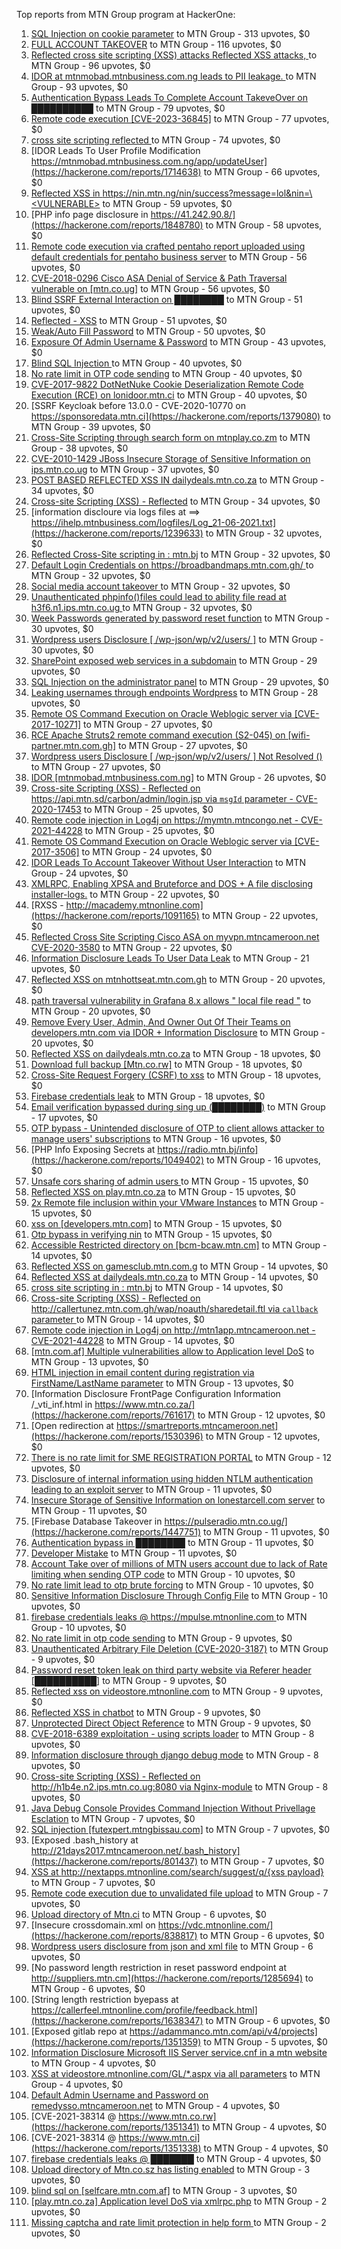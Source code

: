 Top reports from MTN Group program at HackerOne:

1. [ SQL Injection on cookie parameter](https://hackerone.com/reports/761304) to MTN Group - 313 upvotes, $0
2. [FULL ACCOUNT TAKEOVER](https://hackerone.com/reports/2542372) to MTN Group - 116 upvotes, $0
3. [Reflected cross site scripting (XSS) attacks Reflected XSS attacks, ](https://hackerone.com/reports/1799197) to MTN Group - 96 upvotes, $0
4. [IDOR at mtnmobad.mtnbusiness.com.ng leads to PII leakage. ](https://hackerone.com/reports/1773609) to MTN Group - 93 upvotes, $0
5. [Authentication Bypass Leads To  Complete Account TakeveOver on ██████████](https://hackerone.com/reports/1709881) to MTN Group - 79 upvotes, $0
6. [Remote code execution [CVE-2023-36845]](https://hackerone.com/reports/2182202) to MTN Group - 77 upvotes, $0
7. [cross site scripting reflected ](https://hackerone.com/reports/1496897) to MTN Group - 74 upvotes, $0
8. [IDOR Leads To  User Profile Modification https://mtnmobad.mtnbusiness.com.ng/app/updateUser](https://hackerone.com/reports/1714638) to MTN Group - 66 upvotes, $0
9. [Reflected XSS in https://nin.mtn.ng/nin/success?message=lol&nin=\<VULNERABLE\>](https://hackerone.com/reports/2039384) to MTN Group - 59 upvotes, $0
10. [PHP info page disclosure in https://41.242.90.8/](https://hackerone.com/reports/1848780) to MTN Group - 58 upvotes, $0
11. [Remote code execution via crafted pentaho report uploaded using default credentials for pentaho business server](https://hackerone.com/reports/1677047) to MTN Group - 56 upvotes, $0
12. [CVE-2018-0296 Cisco ASA Denial of Service & Path Traversal vulnerable on [mtn.co.ug]](https://hackerone.com/reports/2375666) to MTN Group - 56 upvotes, $0
13. [Blind SSRF External Interaction on ████████](https://hackerone.com/reports/1220688) to MTN Group - 51 upvotes, $0
14. [Reflected - XSS](https://hackerone.com/reports/1779447) to MTN Group - 51 upvotes, $0
15. [Weak/Auto Fill Password](https://hackerone.com/reports/817331) to MTN Group - 50 upvotes, $0
16. [Exposure Of Admin Username & Password](https://hackerone.com/reports/1703733) to MTN Group - 43 upvotes, $0
17. [Blind SQL Injection ](https://hackerone.com/reports/1069531) to MTN Group - 40 upvotes, $0
18. [No rate limit in OTP code sending](https://hackerone.com/reports/1780399) to MTN Group - 40 upvotes, $0
19. [CVE-2017-9822 DotNetNuke Cookie Deserialization Remote Code Execution (RCE) on lonidoor.mtn.ci](https://hackerone.com/reports/2762119) to MTN Group - 40 upvotes, $0
20. [SSRF Keycloak before 13.0.0 - CVE-2020-10770 on https://sponsoredata.mtn.ci](https://hackerone.com/reports/1379080) to MTN Group - 39 upvotes, $0
21. [Cross-Site Scripting through search form on mtnplay.co.zm](https://hackerone.com/reports/761573) to MTN Group - 38 upvotes, $0
22. [CVE-2010-1429 JBoss Insecure Storage of Sensitive Information on ips.mtn.co.ug](https://hackerone.com/reports/2375659) to MTN Group - 37 upvotes, $0
23. [POST BASED REFLECTED XSS IN dailydeals.mtn.co.za](https://hackerone.com/reports/1451394) to MTN Group - 34 upvotes, $0
24. [Cross-site Scripting (XSS) - Reflected](https://hackerone.com/reports/1183336) to MTN Group - 34 upvotes, $0
25. [information discloure via logs files at ==\> https://ihelp.mtnbusiness.com/logfiles/Log_21-06-2021.txt](https://hackerone.com/reports/1239633) to MTN Group - 32 upvotes, $0
26. [Reflected Cross-Site scripting in : mtn.bj](https://hackerone.com/reports/1264832) to MTN Group - 32 upvotes, $0
27. [Default Login Credentials on https://broadbandmaps.mtn.com.gh/ ](https://hackerone.com/reports/1297480) to MTN Group - 32 upvotes, $0
28. [Social media account takeover ](https://hackerone.com/reports/2682974) to MTN Group - 32 upvotes, $0
29. [Unauthenticated phpinfo()files could lead to ability file read at h3f6.n1.ips.mtn.co.ug ](https://hackerone.com/reports/2764952) to MTN Group - 32 upvotes, $0
30. [Week Passwords generated by password reset function](https://hackerone.com/reports/765031) to MTN Group - 30 upvotes, $0
31. [Wordpress users Disclosure [ /wp-json/wp/v2/users/ ]](https://hackerone.com/reports/1735586) to MTN Group - 30 upvotes, $0
32. [SharePoint exposed web services in a  subdomain](https://hackerone.com/reports/761158) to MTN Group - 29 upvotes, $0
33. [SQL Injection on the administrator panel](https://hackerone.com/reports/865436) to MTN Group - 29 upvotes, $0
34. [Leaking usernames through endpoints Wordpress](https://hackerone.com/reports/1785021) to MTN Group - 28 upvotes, $0
35. [Remote OS Command Execution on Oracle Weblogic server via [CVE-2017-10271]](https://hackerone.com/reports/810755) to MTN Group - 27 upvotes, $0
36. [RCE Apache Struts2 remote command execution (S2-045) on [wifi-partner.mtn.com.gh]](https://hackerone.com/reports/1070532) to MTN Group - 27 upvotes, $0
37. [Wordpress users Disclosure [ /wp-json/wp/v2/users/ ]  Not Resolved () ](https://hackerone.com/reports/1784999) to MTN Group - 27 upvotes, $0
38. [IDOR  [mtnmobad.mtnbusiness.com.ng]](https://hackerone.com/reports/1698006) to MTN Group - 26 upvotes, $0
39. [Cross-site Scripting (XSS) - Reflected on https://api.mtn.sd/carbon/admin/login.jsp via `msgId` parameter -  CVE-2020-17453](https://hackerone.com/reports/1158823) to MTN Group - 25 upvotes, $0
40. [Remote code injection in Log4j on  https://mymtn.mtncongo.net - CVE-2021-44228](https://hackerone.com/reports/1425565) to MTN Group - 25 upvotes, $0
41. [Remote OS Command Execution on Oracle Weblogic server via [CVE-2017-3506]](https://hackerone.com/reports/810778) to MTN Group - 24 upvotes, $0
42. [IDOR Leads To Account Takeover Without User Interaction](https://hackerone.com/reports/1272478) to MTN Group - 24 upvotes, $0
43. [XMLRPC, Enabling XPSA and Bruteforce and DOS + A file disclosing installer-logs.](https://hackerone.com/reports/865875) to MTN Group - 22 upvotes, $0
44. [RXSS - http://macademy.mtnonline.com](https://hackerone.com/reports/1091165) to MTN Group - 22 upvotes, $0
45. [Reflected Cross Site Scripting Cisco ASA on  myvpn.mtncameroon.net CVE-2020-3580](https://hackerone.com/reports/1247833) to MTN Group - 22 upvotes, $0
46. [Information Disclosure Leads To User Data Leak](https://hackerone.com/reports/1541660) to MTN Group - 21 upvotes, $0
47. [Reflected XSS on mtnhottseat.mtn.com.gh](https://hackerone.com/reports/1069527) to MTN Group - 20 upvotes, $0
48. [path traversal vulnerability in Grafana 8.x allows " local file read "](https://hackerone.com/reports/1427086) to MTN Group - 20 upvotes, $0
49. [Remove Every User, Admin, And Owner Out Of Their Teams on developers.mtn.com via IDOR + Information Disclosure](https://hackerone.com/reports/1448550) to MTN Group - 20 upvotes, $0
50. [Reflected XSS on dailydeals.mtn.co.za](https://hackerone.com/reports/1212235) to MTN Group - 18 upvotes, $0
51. [Download full backup  [Mtn.co.rw]](https://hackerone.com/reports/1516520) to MTN Group - 18 upvotes, $0
52. [Cross-Site Request Forgery (CSRF) to xss](https://hackerone.com/reports/1183241) to MTN Group - 18 upvotes, $0
53. [Firebase credentials leak](https://hackerone.com/reports/1691888) to MTN Group - 18 upvotes, $0
54. [Email verification bypassed during sing up (████████)](https://hackerone.com/reports/1182016) to MTN Group - 17 upvotes, $0
55. [OTP bypass - Unintended disclosure of OTP to client allows attacker to manage users' subscriptions](https://hackerone.com/reports/777957) to MTN Group - 16 upvotes, $0
56. [PHP Info Exposing Secrets at https://radio.mtn.bj/info](https://hackerone.com/reports/1049402) to MTN Group - 16 upvotes, $0
57. [Unsafe cors sharing of admin users ](https://hackerone.com/reports/772744) to MTN Group - 15 upvotes, $0
58. [Reflected XSS on play.mtn.co.za](https://hackerone.com/reports/1061199) to MTN Group - 15 upvotes, $0
59. [2x Remote file inclusion within your VMware Instances](https://hackerone.com/reports/1069105) to MTN Group - 15 upvotes, $0
60. [xss on [developers.mtn.com]](https://hackerone.com/reports/924851) to MTN Group - 15 upvotes, $0
61. [Otp  bypass in verifying nin](https://hackerone.com/reports/1314172) to MTN Group - 15 upvotes, $0
62. [Accessible Restricted directory on [bcm-bcaw.mtn.cm]](https://hackerone.com/reports/789388) to MTN Group - 14 upvotes, $0
63. [Reflected XSS on gamesclub.mtn.com.g](https://hackerone.com/reports/1069528) to MTN Group - 14 upvotes, $0
64. [Reflected XSS at dailydeals.mtn.co.za](https://hackerone.com/reports/1210921) to MTN Group - 14 upvotes, $0
65. [cross site scripting in : mtn.bj](https://hackerone.com/reports/1264834) to MTN Group - 14 upvotes, $0
66. [Cross-site Scripting (XSS) - Reflected on http://callertunez.mtn.com.gh/wap/noauth/sharedetail.ftl via `callback` parameter ](https://hackerone.com/reports/1147176) to MTN Group - 14 upvotes, $0
67. [Remote code injection in Log4j on http://mtn1app.mtncameroon.net  - CVE-2021-44228](https://hackerone.com/reports/1425563) to MTN Group - 14 upvotes, $0
68. [[mtn.com.af] Multiple vulnerabilities allow to Application level DoS](https://hackerone.com/reports/946578) to MTN Group - 13 upvotes, $0
69. [HTML injection in email content during registration via FirstName/LastName parameter](https://hackerone.com/reports/1256496) to MTN Group - 13 upvotes, $0
70. [Information Disclosure FrontPage Configuration Information /_vti_inf.html in https://www.mtn.co.za/](https://hackerone.com/reports/761617) to MTN Group - 12 upvotes, $0
71. [Open redirection at https://smartreports.mtncameroon.net](https://hackerone.com/reports/1530396) to MTN Group - 12 upvotes, $0
72. [There is no rate limit for SME REGISTRATION PORTAL](https://hackerone.com/reports/1305766) to MTN Group - 12 upvotes, $0
73. [Disclosure of internal information using hidden NTLM authentication leading to an exploit server](https://hackerone.com/reports/853284) to MTN Group - 11 upvotes, $0
74. [Insecure Storage of Sensitive Information on lonestarcell.com server](https://hackerone.com/reports/1482830) to MTN Group - 11 upvotes, $0
75. [Firebase Database Takeover in https://pulseradio.mtn.co.ug/](https://hackerone.com/reports/1447751) to MTN Group - 11 upvotes, $0
76. [Authentication bypass in ████████](https://hackerone.com/reports/1747146) to MTN Group - 11 upvotes, $0
77. [Developer Mistake](https://hackerone.com/reports/1058135) to MTN Group - 11 upvotes, $0
78. [Account Take over of millions of  MTN users account due to lack of Rate limiting when sending OTP code](https://hackerone.com/reports/761000) to MTN Group - 10 upvotes, $0
79. [No rate limit lead to otp brute forcing](https://hackerone.com/reports/1060541) to MTN Group - 10 upvotes, $0
80. [Sensitive Information Disclosure Through Config File](https://hackerone.com/reports/1397788) to MTN Group - 10 upvotes, $0
81. [firebase credentials leaks @ https://mpulse.mtnonline.com ](https://hackerone.com/reports/1351329) to MTN Group - 10 upvotes, $0
82. [No rate limit in otp code sending](https://hackerone.com/reports/1060518) to MTN Group - 9 upvotes, $0
83. [Unauthenticated Arbitrary File Deletion (CVE-2020-3187)](https://hackerone.com/reports/1056611) to MTN Group - 9 upvotes, $0
84. [Password reset token leak on third party website via Referer header [██████████]](https://hackerone.com/reports/1320242) to MTN Group - 9 upvotes, $0
85. [Reflected xss on videostore.mtnonline.com](https://hackerone.com/reports/1646248) to MTN Group - 9 upvotes, $0
86. [Reflected XSS in chatbot](https://hackerone.com/reports/1735622) to MTN Group - 9 upvotes, $0
87. [Unprotected Direct Object Reference](https://hackerone.com/reports/1536936) to MTN Group - 9 upvotes, $0
88. [CVE-2018-6389 exploitation - using scripts loader](https://hackerone.com/reports/925425) to MTN Group - 8 upvotes, $0
89. [Information disclosure through django debug mode](https://hackerone.com/reports/1434276) to MTN Group - 8 upvotes, $0
90. [Cross-site Scripting (XSS) - Reflected on http://h1b4e.n2.ips.mtn.co.ug:8080 via Nginx-module](https://hackerone.com/reports/1159362) to MTN Group - 8 upvotes, $0
91. [Java Debug Console Provides Command Injection Without Privellage Esclation](https://hackerone.com/reports/767482) to MTN Group - 7 upvotes, $0
92. [SQL injection [futexpert.mtngbissau.com]](https://hackerone.com/reports/924855) to MTN Group - 7 upvotes, $0
93. [Exposed .bash_history at http://21days2017.mtncameroon.net/.bash_history](https://hackerone.com/reports/801437) to MTN Group - 7 upvotes, $0
94. [XSS at http://nextapps.mtnonline.com/search/suggest/q/{xss payload}](https://hackerone.com/reports/1244722) to MTN Group - 7 upvotes, $0
95. [Remote code execution due to unvalidated file upload](https://hackerone.com/reports/1164452) to MTN Group - 7 upvotes, $0
96. [Upload directory of Mtn.ci](https://hackerone.com/reports/762118) to MTN Group - 6 upvotes, $0
97. [Insecure crossdomain.xml on https://vdc.mtnonline.com/](https://hackerone.com/reports/838817) to MTN Group - 6 upvotes, $0
98. [Wordpress users disclosure from json and xml file](https://hackerone.com/reports/1408589) to MTN Group - 6 upvotes, $0
99. [No password length restriction in reset password endpoint at http://suppliers.mtn.cm](https://hackerone.com/reports/1285694) to MTN Group - 6 upvotes, $0
100. [String length restriction byepass at https://callerfeel.mtnonline.com/profile/feedback.html](https://hackerone.com/reports/1638347) to MTN Group - 6 upvotes, $0
101. [Exposed gitlab repo at https://adammanco.mtn.com/api/v4/projects](https://hackerone.com/reports/1351359) to MTN Group - 5 upvotes, $0
102. [Information Disclosure Microsoft IIS Server service.cnf in a mtn website](https://hackerone.com/reports/767066) to MTN Group - 4 upvotes, $0
103. [XSS at videostore.mtnonline.com/GL/*.aspx via all parameters](https://hackerone.com/reports/1244731) to MTN Group - 4 upvotes, $0
104. [Default Admin Username and Password on remedysso.mtncameroon.net](https://hackerone.com/reports/1397786) to MTN Group - 4 upvotes, $0
105. [CVE-2021-38314 @ https://www.mtn.co.rw](https://hackerone.com/reports/1351341) to MTN Group - 4 upvotes, $0
106. [CVE-2021-38314  @ https://www.mtn.ci](https://hackerone.com/reports/1351338) to MTN Group - 4 upvotes, $0
107. [firebase credentials leaks @ ███████](https://hackerone.com/reports/1351326) to MTN Group - 4 upvotes, $0
108. [Upload directory of Mtn.co.sz has listing enabled](https://hackerone.com/reports/760484) to MTN Group - 3 upvotes, $0
109. [blind sql on [selfcare.mtn.com.af]](https://hackerone.com/reports/925007) to MTN Group - 3 upvotes, $0
110. [[play.mtn.co.za] Application level DoS via xmlrpc.php](https://hackerone.com/reports/925519) to MTN Group - 2 upvotes, $0
111. [Missing captcha and rate limit protection in help form ](https://hackerone.com/reports/1165223) to MTN Group - 2 upvotes, $0
